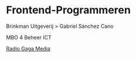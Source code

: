 # Frontend-Programmeren

Brinkman Uitgeverij > Gabriel Sánchez Cano

MBO 4 Beheer ICT

[Radio Gaga Media](https://github.com/brian8544/Frontend-Programmeren/releases/download/media/radiogaga_files.zip)